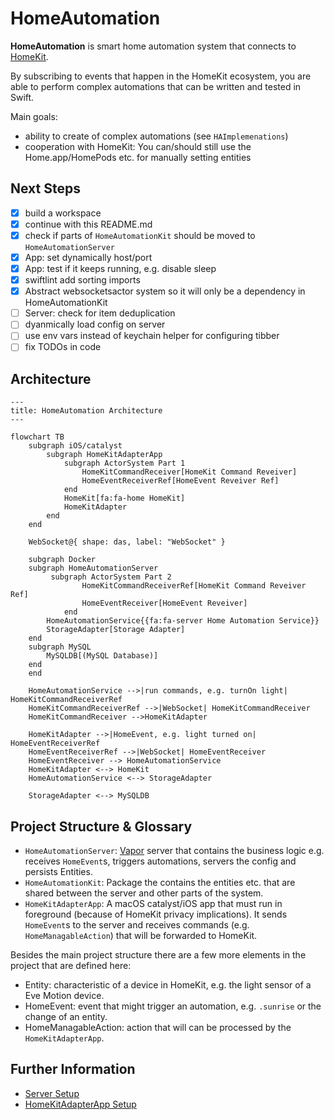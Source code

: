 # HomeAutomation

**HomeAutomation** is smart home automation system that connects to [HomeKit](https://developer.apple.com/documentation/homekit).

By subscribing to events that happen in the HomeKit ecosystem, you are able to perform complex automations that can be written and tested in Swift.

Main goals:

* ability to create of complex automations (see `HAImplemenations`)
* cooperation with HomeKit: You can/should still use the Home.app/HomePods etc. for manually setting entities


## Next Steps

* [x] build a workspace
* [x] continue with this README.md
* [x] check if parts of `HomeAutomationKit` should be moved to `HomeAutomationServer`
* [x] App: set dynamically host/port
* [x] App: test if it keeps running, e.g. disable sleep
* [x] swiftlint add sorting imports
* [x] Abstract websocketsactor system so it will only be a dependency in HomeAutomationKit
* [ ] Server: check for item deduplication
* [ ] dyanmically load config on server
* [ ] use env vars instead of keychain helper for configuring tibber
* [ ] fix TODOs in code

## Architecture

```mermaid
---
title: HomeAutomation Architecture
---

flowchart TB
    subgraph iOS/catalyst
        subgraph HomeKitAdapterApp
            subgraph ActorSystem Part 1
                HomeKitCommandReceiver[HomeKit Command Reveiver]
                HomeEventReceiverRef[HomeEvent Reveiver Ref]
            end
            HomeKit[fa:fa-home HomeKit]
            HomeKitAdapter
        end
    end

    WebSocket@{ shape: das, label: "WebSocket" }

    subgraph Docker
    subgraph HomeAutomationServer
         subgraph ActorSystem Part 2
                HomeKitCommandReceiverRef[HomeKit Command Reveiver Ref]
                HomeEventReceiver[HomeEvent Reveiver]
            end
        HomeAutomationService{{fa:fa-server Home Automation Service}}
        StorageAdapter[Storage Adapter]
    end
    subgraph MySQL
        MySQLDB[(MySQL Database)]
    end
    end

    HomeAutomationService -->|run commands, e.g. turnOn light| HomeKitCommandReceiverRef
    HomeKitCommandReceiverRef -->|WebSocket| HomeKitCommandReceiver
    HomeKitCommandReceiver -->HomeKitAdapter

    HomeKitAdapter -->|HomeEvent, e.g. light turned on| HomeEventReceiverRef
    HomeEventReceiverRef -->|WebSocket| HomeEventReceiver
    HomeEventReceiver --> HomeAutomationService
    HomeKitAdapter <--> HomeKit
    HomeAutomationService <--> StorageAdapter

    StorageAdapter <--> MySQLDB
```

## Project Structure & Glossary

* `HomeAutomationServer`: [Vapor](https://vapor.codes) server that contains the business logic e.g. receives `HomeEvent`s, triggers automations, servers the config and persists Entities.
* `HomeAutomationKit`: Package the contains the entities etc. that are shared between the server and other parts of the system.
* `HomeKitAdapterApp`: A macOS catalyst/iOS app that must run in foreground (because of HomeKit privacy implications). It sends `HomeEvent`s to the server and receives commands (e.g. `HomeManagableAction`) that will be forwarded to HomeKit.


Besides the main project structure there are a few more elements in the project that are defined here:

* Entity: characteristic of a device in HomeKit, e.g. the light sensor of a Eve Motion device.
* HomeEvent: event that might trigger an automation, e.g. `.sunrise` or the change of an entity.
* HomeManagableAction: action that will can be processed by the `HomeKitAdapterApp`.

## Further Information

* [Server Setup](./docs/setup-server.md)
* [HomeKitAdapterApp Setup](./docs/setup-homekitadapterapp.md)
